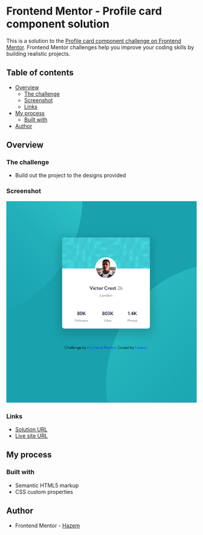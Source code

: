 # Frontend Mentor - Profile card component solution

This is a solution to the [Profile card component challenge on Frontend Mentor](https://www.frontendmentor.io/challenges/profile-card-component-cfArpWshJ). Frontend Mentor challenges help you improve your coding skills by building realistic projects. 

## Table of contents

- [Overview](#overview)
  - [The challenge](#the-challenge)
  - [Screenshot](#screenshot)
  - [Links](#links)
- [My process](#my-process)
  - [Built with](#built-with)
- [Author](#author)

## Overview

### The challenge

- Build out the project to the designs provided

### Screenshot

![Screenshot](images/Screenshot%202022-12-25%20231757.png)



### Links

- [Solution URL](https://www.frontendmentor.io/solutions/profile-card-component-4ykl7RxfH3)
- [Live site URL](https://hazemhussein14.github.io/profile-card-component/)

## My process

### Built with

- Semantic HTML5 markup
- CSS custom properties 

## Author

- Frontend Mentor - [Hazem](https://www.frontendmentor.io/profile/HazemHussein14)


